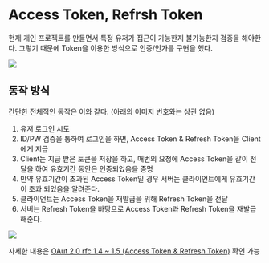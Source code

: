 # Access Token, Refrsh Token

현재 개인 프로젝트를 만들면서 특정 유저가 접근이 가능한지 불가능한지 검증을 해야한다.
그렇기 때문에 Token을 이용한 방식으로 인증/인가를 구현을 했다.

![](https://i.postimg.cc/K8TMDxNH/LAXvd.jpg)

## 동작 방식

간단한 전체적인 동작은 이와 같다. (아래의 이미지 번호와는 상관 없음)

1. 유저 로그인 시도
2. ID/PW 검증을 통하여 로그인을 하면, Access Token & Refresh Token을 Client에게 지급
3. Client는 지급 받은 토큰을 저장을 하고, 매번의 요청에 Access Token을 같이 전달을 하여 유효기간 동안은 인증되었음을 증명
4. 만약 유효기간이 초과된 Access Token일 경우 서버는 클라이언트에게 유효기간이 초과 되었음을 알려준다.
5. 클라이언트는 Access Token을 재발급을 위해 Refresh Token을 전달
6. 서버는 Refresh Token을 바탕으로 Access Token과 Refresh Token을 재발급 해준다.

![](https://i.postimg.cc/RhnSxVNr/oauth-refresh-token-diagram.png)

자세한 내용은 [OAut 2.0 rfc 1.4 ~ 1.5 (Access Token & Refresh Token)](https://datatracker.ietf.org/doc/html/rfc6749#section-1.4) 확인 가능

